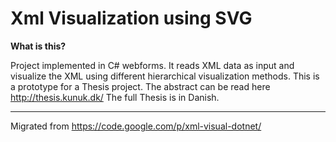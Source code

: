 # Xml Visualization using SVG

**What is this?**

Project implemented in C# webforms. It reads XML data as input and visualize the XML using different hierarchical visualization methods. This is a prototype for a Thesis project. The abstract can be read here http://thesis.kunuk.dk/ The full Thesis is in Danish.

---

Migrated from 
https://code.google.com/p/xml-visual-dotnet/
